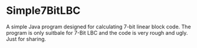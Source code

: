 # Simple7BitLBC
A simple Java program designed for calculating 7-bit linear block code. The program is only suitbale for 7-Bit LBC and the code is very rough and ugly. Just for sharing.


